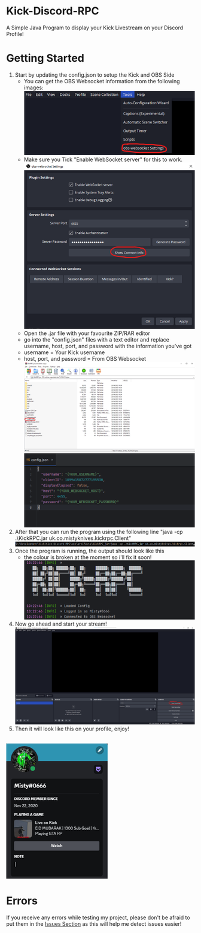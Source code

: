 # Kick-Discord-RPC
A Simple Java Program to display your Kick Livestream on your Discord Profile!
# Getting Started
1. Start by updating the config.json to setup the Kick and OBS Side</br>
    * You can get the OBS Websocket information from the following images:
      <img src="https://raw.githubusercontent.com/MistyKnives/Kick-Discord-RPC/main/images/find_websocket.png"></img>
    * Make sure you Tick "Enable WebSocket server" for this to work.
      <img src="https://raw.githubusercontent.com/MistyKnives/Kick-Discord-RPC/main/images/connection_info.png"></img>
    * Open the .jar file with your favourite ZIP/RAR editor
    * go into the "config.json" files with a text editor and replace username, host, port, and password with the information you've got
    * username = Your Kick username
    * host, port, and password = From OBS Websocket</br>
      <img src="https://raw.githubusercontent.com/MistyKnives/Kick-Discord-RPC/main/images/find_config.png"></img>
      <img src="https://raw.githubusercontent.com/MistyKnives/Kick-Discord-RPC/main/images/config.png"></img>
      </br>
2. After that you can run the program using the following line "java -cp .\KickRPC.jar uk.co.mistyknives.kickrpc.Client"
   <img src="https://raw.githubusercontent.com/MistyKnives/Kick-Discord-RPC/main/images/run_program.png"></img>
   </br>
3. Once the program is running, the output should look like this</br>
   * the colour is broken at the moment so i'll fix it soon!
   <img src="https://raw.githubusercontent.com/MistyKnives/Kick-Discord-RPC/main/images/running.png"></img>
4. Now go ahead and start your stream!
   <img src="https://raw.githubusercontent.com/MistyKnives/Kick-Discord-RPC/main/images/obs.png"></img>
5. Then it will look like this on your profile, enjoy!
</br>
   <img src="https://raw.githubusercontent.com/MistyKnives/Kick-Discord-RPC/main/images/profile.png"></img>
</br>
<h1>Errors</h1>
If you receive any errors while testing my project, please don't be afraid to put them in the <a href="https://github.com/MistyKnives/Kick-Discord-RPC/issues">Issues Section</a> as this will help me detect issues easier!
